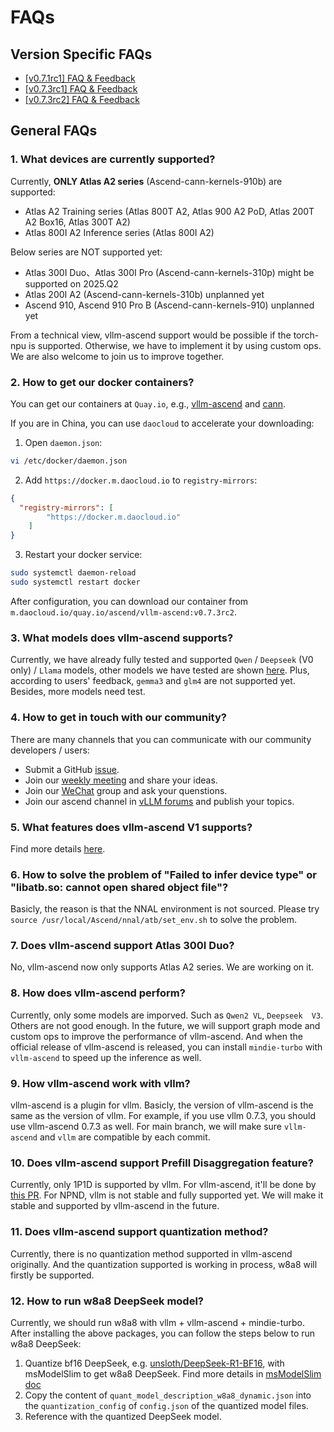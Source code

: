 # FAQs

## Version Specific FAQs

- [[v0.7.1rc1] FAQ & Feedback](https://github.com/vllm-project/vllm-ascend/issues/19)
- [[v0.7.3rc1] FAQ & Feedback](https://github.com/vllm-project/vllm-ascend/issues/267)
- [[v0.7.3rc2] FAQ & Feedback](https://github.com/vllm-project/vllm-ascend/issues/418)

## General FAQs

### 1. What devices are currently supported?

Currently, **ONLY Atlas A2 series**  (Ascend-cann-kernels-910b) are supported:

- Atlas A2 Training series (Atlas 800T A2, Atlas 900 A2 PoD, Atlas 200T A2 Box16, Atlas 300T A2)
- Atlas 800I A2 Inference series (Atlas 800I A2)

Below series are NOT supported yet:
- Atlas 300I Duo、Atlas 300I Pro (Ascend-cann-kernels-310p) might be supported on 2025.Q2
- Atlas 200I A2 (Ascend-cann-kernels-310b) unplanned yet
- Ascend 910, Ascend 910 Pro B (Ascend-cann-kernels-910) unplanned yet

From a technical view, vllm-ascend support would be possible if the torch-npu is supported. Otherwise, we have to implement it by using custom ops. We are also welcome to join us to improve together.

### 2. How to get our docker containers?

You can get our containers at `Quay.io`, e.g., [<u>vllm-ascend</u>](https://quay.io/repository/ascend/vllm-ascend?tab=tags) and [<u>cann</u>](https://quay.io/repository/ascend/cann?tab=tags).

If you are in China, you can use `daocloud` to accelerate your downloading:

1) Open `daemon.json`:

```bash
vi /etc/docker/daemon.json
```

2) Add `https://docker.m.daocloud.io` to `registry-mirrors`:

```json
{
  "registry-mirrors": [
        "https://docker.m.daocloud.io"
    ]
}
```

3) Restart your docker service:

```bash
sudo systemctl daemon-reload
sudo systemctl restart docker
```

After configuration, you can download our container from `m.daocloud.io/quay.io/ascend/vllm-ascend:v0.7.3rc2`.

### 3. What models does vllm-ascend supports?

Currently, we have already fully tested and supported `Qwen` / `Deepseek` (V0 only) / `Llama` models, other models we have tested are shown [<u>here</u>](https://vllm-ascend.readthedocs.io/en/latest/user_guide/supported_models.html). Plus, according to users' feedback, `gemma3` and `glm4` are not supported yet. Besides, more models need test.

### 4. How to get in touch with our community?

There are many channels that you can communicate with our community developers / users:

- Submit a GitHub [<u>issue</u>](https://github.com/vllm-project/vllm-ascend/issues?page=1).
- Join our [<u>weekly meeting</u>](https://docs.google.com/document/d/1hCSzRTMZhIB8vRq1_qOOjx4c9uYUxvdQvDsMV2JcSrw/edit?tab=t.0#heading=h.911qu8j8h35z) and share your ideas.
- Join our [<u>WeChat</u>](https://github.com/vllm-project/vllm-ascend/issues/227) group and ask your quenstions.
- Join our ascend channel in [<u>vLLM forums</u>](https://discuss.vllm.ai/c/hardware-support/vllm-ascend-support/6) and publish your topics.

### 5. What features does vllm-ascend V1 supports?

Find more details [<u>here</u>](https://github.com/vllm-project/vllm-ascend/issues/414).

### 6. How to solve the problem of "Failed to infer device type" or "libatb.so: cannot open shared object file"?

Basicly, the reason is that the NNAL environment is not sourced. Please try `source /usr/local/Ascend/nnal/atb/set_env.sh` to solve the problem.

### 7. Does vllm-ascend support Atlas 300I Duo?

No, vllm-ascend now only supports Atlas A2 series. We are working on it.

### 8. How does vllm-ascend perform?

Currently, only some models are imporved. Such as `Qwen2 VL`, `Deepseek  V3`. Others are not good enough. In the future, we will support graph mode and custom ops to improve the performance of vllm-ascend. And when the official release of vllm-ascend is released, you can install `mindie-turbo` with `vllm-ascend` to speed up the inference as well.

### 9. How vllm-ascend work with vllm?
vllm-ascend is a plugin for vllm. Basicly, the version of vllm-ascend is the same as the version of vllm. For example, if you use vllm 0.7.3, you should use vllm-ascend 0.7.3 as well. For main branch, we will make sure `vllm-ascend` and `vllm` are compatible by each commit.

### 10. Does vllm-ascend support Prefill Disaggregation feature?

Currently, only 1P1D is supported by vllm. For vllm-ascend, it'll be done by [this PR](https://github.com/vllm-project/vllm-ascend/pull/432). For NPND, vllm is not stable and fully supported yet. We will make it stable and supported by vllm-ascend in the future.

### 11. Does vllm-ascend support quantization method?

Currently, there is no quantization method supported in vllm-ascend originally. And the quantization supported is working in process, w8a8 will firstly be supported.

### 12. How to run w8a8 DeepSeek model?

Currently, we should run w8a8 with vllm + vllm-ascend + mindie-turbo. After installing the above packages, you can follow the steps below to run w8a8 DeepSeek:

1. Quantize bf16 DeepSeek, e.g. [unsloth/DeepSeek-R1-BF16](https://modelscope.cn/models/unsloth/DeepSeek-R1-BF16), with msModelSlim to get w8a8 DeepSeek. Find more details in [msModelSlim doc](https://gitee.com/ascend/msit/tree/master/msmodelslim/msmodelslim/pytorch/llm_ptq)
2. Copy the content of `quant_model_description_w8a8_dynamic.json` into the `quantization_config` of `config.json` of the quantized model files.
3. Reference with the quantized DeepSeek model.
